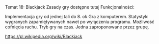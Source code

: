 Temat 18: Blackjack
Zasady gry dostępne tutaj Funkcjonalności:

Implementacja gry od jednej tali do 8. ok
Gra z komputerem.
Statystyki wygranych zapamiętywanych nawet po wyłączeniu programu.
Możliwość cofnięcia ruchu.
Tryb gry na czas.
Jedna zaproponowane przez grupę.

https://pl.wikipedia.org/wiki/Blackjack
